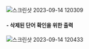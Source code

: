 ![스크린샷 2023-09-14 120309](https://github.com/Wonjin-david/Wonjin_2023_2_project/assets/126576242/1c7d34b4-ef2d-4e30-ae29-e2abf9f2353a)

#### - 삭제된 단어 확인을 위한 출력
![스크린샷 2023-09-14 120433](https://github.com/Wonjin-david/Wonjin_2023_2_project/assets/126576242/86fc87b2-28a9-403b-9b4d-c6150eb7340f)
